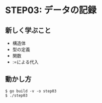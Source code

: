 # STEP03: データの記録

## 新しく学ぶこと

* 構造体
* 型の定義
* 関数
* :=による代入

## 動かし方

```
$ go build -v -o step03
$ ./step03
```
